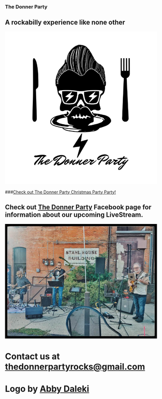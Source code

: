 ### The Donner Party
## A rockabilly experience like none other
![Donner Party](abbydonnerlogo.png)



<!--## We'll be appearing at The Wine Cafe in Mankato, MN from 6-8:30 pm on Saturday, September 19, 2020.-->

<!--## Come see us at [Music on the Steps](https://statestreetnewulm.org/music-on-the-steps/) in New Ulm, MN on October 3rd.-->
###[Check out The Donner Party Christmas Party Party!](https://fb.watch/2msibpNPHZ/)

## Check out [The Donner Party](https://www.facebook.com/events/395461224752694/) Facebook page for information about our upcoming LiveStream.
![WineCafe](winecafe.jpg)
# Contact us at <thedonnerpartyrocks@gmail.com>
# Logo by [Abby Daleki](www.abbydaleki.com>)

<!--
## Welcome to GitHub Pages

You can use the [editor on GitHub](https://github.com/thedonnerpartyrocks/thedonnerpartyrocks.github.io/edit/master/README.md) to maintain and preview the content for your website in Markdown files.

Whenever you commit to this repository, GitHub Pages will run [Jekyll](https://jekyllrb.com/) to rebuild the pages in your site, from the content in your Markdown files.

### Markdown

Markdown is a lightweight and easy-to-use syntax for styling your writing. It includes conventions for

```markdown
Syntax highlighted code block

# Header 1
## Header 2
### Header 3

- Bulleted
- List

1. Numbered
2. List

**Bold** and _Italic_ and `Code` text

[Link](url) and ![Image](src)
```

For more details see [GitHub Flavored Markdown](https://guides.github.com/features/mastering-markdown/).

### Jekyll Themes

Your Pages site will use the layout and styles from the Jekyll theme you have selected in your [repository settings](https://github.com/thedonnerpartyrocks/thedonnerpartyrocks.github.io/settings). The name of this theme is saved in the Jekyll `_config.yml` configuration file.

### Support or Contact

Having trouble with Pages? Check out our [documentation](https://help.github.com/categories/github-pages-basics/) or [contact support](https://github.com/contact) and we’ll help you sort it out.

-->
